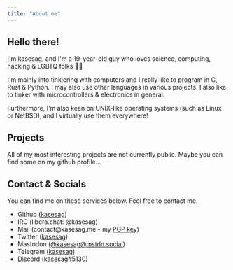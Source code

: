 ```yaml
---
title: "About me"
---
```


## Hello there!
I'm kasesag, and I'm a 19-year-old guy who loves science, computing, hacking & LGBTQ folks 🏳️‍🌈

I'm mainly into tinkiering with computers and I really like to program in C, Rust & Python. I may also use other languages in various projects. I also like to tinker with microcontrollers & electronics in general. 

Furthermore, I'm also keen on UNIX-like operating systems (such as Linux or NetBSD), and I virtually use them everywhere!

## Projects
All of my most interesting projects are not currently public. Maybe you can find some on my github profile...

## Contact & Socials

<p class="socials-info">You can find me on these services below. Feel free to contact me.</p>
<ul class="socials">
	<li>Github (<a href="/github" target="blank">kasesag</a>)</li>
	<li>IRC (libera.chat: @kasesag)</li>
	<li>Mail (contact@kasesag.me - my <a href="files/key.asc">PGP key</a>)</li>
	<li>Twitter (<a href="/twitter" target="blank">kasesag</a>)</li>
	<li>Mastodon (<a rel="me" href="https://mstdn.social/@kasesag" target="blank">@kasesag@mstdn.social</a>)</li>
	<li>Telegram (<a href="/telegram" target="blank">kasesag</a>)</li>
	<li>Discord (kasesag#5130)</li>
</ul>
